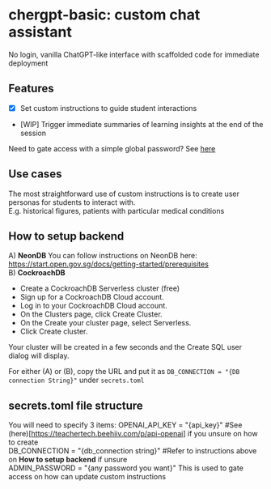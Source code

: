 # chergpt-basic: custom chat assistant
No login, vanilla ChatGPT-like interface with scaffolded code for immediate deployment 

## Features
- [x] Set custom instructions to guide student interactions <br>
- [WIP] Trigger immediate summaries of learning insights at the end of the session <br>

Need to gate access with a simple global password? See [here](https://docs.streamlit.io/knowledge-base/deploy/authentication-without-sso) 

## Use cases
The most straightforward use of custom instructions is to create user personas for students to interact with. <br>
E.g. historical figures, patients with particular medical conditions

## How to setup backend 
A) **NeonDB** You can follow instructions on NeonDB here: https://start.open.gov.sg/docs/getting-started/prerequisites <br>
B) **CockroachDB** <br>
* Create a CockroachDB Serverless cluster (free)<br>
* Sign up for a CockroachDB Cloud account.<br>
* Log in to your CockroachDB Cloud account.<br>
* On the Clusters page, click Create Cluster.<br>
* On the Create your cluster page, select Serverless.<br>
* Click Create cluster.<br>

Your cluster will be created in a few seconds and the Create SQL user dialog will display.

For either (A) or (B), copy the URL and put it as `DB_CONNECTION = "{DB connection String}"` under `secrets.toml`

## secrets.toml file structure
You will need to specify 3 items:
OPENAI_API_KEY = "{api_key}" #See (here)[https://teachertech.beehiiv.com/p/api-openai] if you unsure on how to create<br>
DB_CONNECTION = "{db_connection string}" #Refer to instructions above on **How to setup backend** if unsure<br>
ADMIN_PASSWORD = "{any password you want}" This is used to gate access on how can update custom instructions<br>
